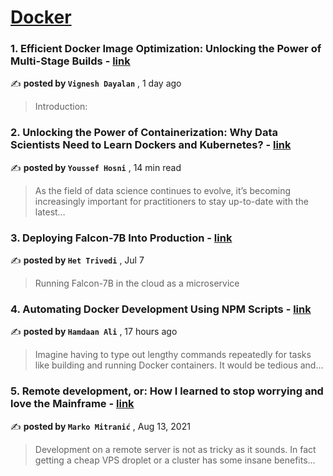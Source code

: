 
<h1><a href=https://medium.com/tag/docker/recommended target="_blank" rel="noopener noreferrer">Docker</a></h1>
<h3>1. Efficient Docker Image Optimization: Unlocking the Power of Multi-Stage Builds - <a href=https://medium.com/@vigneshdayalan?source=tag_recommended_feed---------0-84----------docker----------604a4dc7_c926_4e41_940c_daeaf6e92647------- target="_blank" rel="noopener noreferrer">link</a></h3>

✍️ **posted by `Vignesh Dayalan`** <date> , 1 day ago</date>

<blockquote>Introduction:</blockquote>

<h3>2. Unlocking the Power of Containerization: Why Data Scientists Need to Learn Dockers and Kubernetes? - <a href=https://medium.com/@youssefraafat57?source=tag_recommended_feed---------1-107----------docker----------604a4dc7_c926_4e41_940c_daeaf6e92647------- target="_blank" rel="noopener noreferrer">link</a></h3>

✍️ **posted by `Youssef Hosni`** <date> , 14 min read</date>

<blockquote>As the field of data science continues to evolve, it’s becoming increasingly important for practitioners to stay up-to-date with the latest…</blockquote>

<h3>3. Deploying Falcon-7B Into Production - <a href=https://medium.com/@het.trivedi05?source=tag_recommended_feed---------2-85----------docker----------604a4dc7_c926_4e41_940c_daeaf6e92647------- target="_blank" rel="noopener noreferrer">link</a></h3>

✍️ **posted by `Het Trivedi`** <date> , Jul 7</date>

<blockquote>Running Falcon-7B in the cloud as a microservice</blockquote>

<h3>4. Automating Docker Development Using NPM Scripts - <a href=https://medium.com/@q.hmd08?source=tag_recommended_feed---------3-84----------docker----------604a4dc7_c926_4e41_940c_daeaf6e92647------- target="_blank" rel="noopener noreferrer">link</a></h3>

✍️ **posted by `Hamdaan Ali`** <date> , 17 hours ago</date>

<blockquote>Imagine having to type out lengthy commands repeatedly for tasks like building and running Docker containers. It would be tedious and…</blockquote>

<h3>5. Remote development, or: How I learned to stop worrying and love the Mainframe - <a href=https://medium.com/@marko.mitranic?source=tag_recommended_feed---------4-107----------docker----------604a4dc7_c926_4e41_940c_daeaf6e92647------- target="_blank" rel="noopener noreferrer">link</a></h3>

✍️ **posted by `Marko Mitranić`** <date> , Aug 13, 2021</date>

<blockquote>Development on a remote server is not as tricky as it sounds. In fact getting a cheap VPS droplet or a cluster has some insane benefits…</blockquote>

